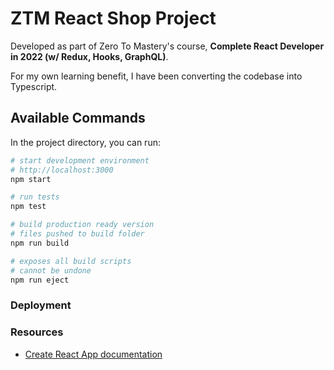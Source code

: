 # ZTM React Shop Project

Developed as part of Zero To Mastery's course, **Complete React Developer in 2022 (w/ Redux, Hooks, GraphQL)**.

For my own learning benefit, I have been converting the codebase into Typescript.

## Available Commands

In the project directory, you can run:

```bash
# start development environment
# http://localhost:3000
npm start

# run tests
npm test

# build production ready version 
# files pushed to build folder
npm run build

# exposes all build scripts
# cannot be undone
npm run eject

```

### Deployment

### Resources

- [Create React App documentation](https://facebook.github.io/create-react-app/docs/getting-started)

